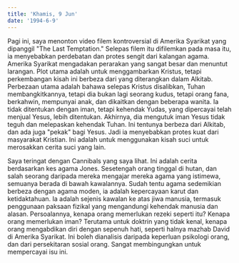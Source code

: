 ```yaml
---
title: 'Khamis, 9 Jun'
date: '1994-6-9'
---
```


Pagi ini, saya menonton video filem kontroversial di Amerika Syarikat yang dipanggil "The Last Temptation." Selepas filem itu difilemkan pada masa itu, ia menyebabkan perdebatan dan protes sengit dari kalangan agama. Amerika Syarikat mengadakan perarakan yang sangat besar dan menuntut larangan. Plot utama adalah untuk menggambarkan Kristus, tetapi perkembangan kisah ini berbeza dari yang diterangkan dalam Alkitab. Perbezaan utama adalah bahawa selepas Kristus disalibkan, Tuhan membangkitkannya, tetapi dia bukan lagi seorang kudus, tetapi orang fana, berkahwin, mempunyai anak, dan dikaitkan dengan beberapa wanita. Ia tidak ditentukan dengan iman, tetapi kehendak Yudas, yang dipercayai telah menjual Yesus, lebih ditentukan. Akhirnya, dia mengutuk iman Yesus tidak teguh dan melepaskan kehendak Tuhan. Ini tentunya berbeza dari Alkitab, dan ada juga "pekak" bagi Yesus. Jadi ia menyebabkan protes kuat dari masyarakat Kristian. Ini adalah untuk menggunakan kisah suci untuk merosakkan cerita suci yang lain.

Saya teringat dengan Cannibals yang saya lihat. Ini adalah cerita berdasarkan kes agama Jones. Sesetengah orang tinggal di hutan, dan salah seorang daripada mereka mengajar mereka agama yang istimewa, semuanya berada di bawah kawalannya. Sudah tentu agama sedemikian berbeza dengan agama moden, ia adalah kepercayaan karut dan ketidaktahuan. Ia adalah sejenis kawalan ke atas jiwa manusia, termasuk penggunaan paksaan fizikal yang mengandungi kehendak manusia dan alasan. Persoalannya, kenapa orang memerlukan rezeki seperti itu? Kenapa orang memerlukan iman? Terutama untuk doktrin yang tidak kenal, kenapa orang mengabdikan diri dengan sepenuh hati, seperti halnya mazhab David di Amerika Syarikat. Ini boleh dianalisis daripada keperluan psikologi orang, dan dari persekitaran sosial orang. Sangat membingungkan untuk mempercayai isu ini.


